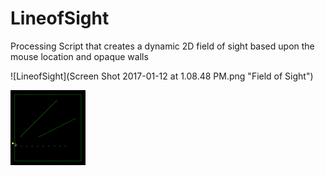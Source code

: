 # LineofSight
Processing Script that creates a dynamic 2D field of sight based upon the mouse location and opaque walls

 ![LineofSight](Screen Shot 2017-01-12 at 1.08.48 PM.png "Field of Sight")
 
  ![LineofSight](ShadowStudy.gif "Field of Sight")
